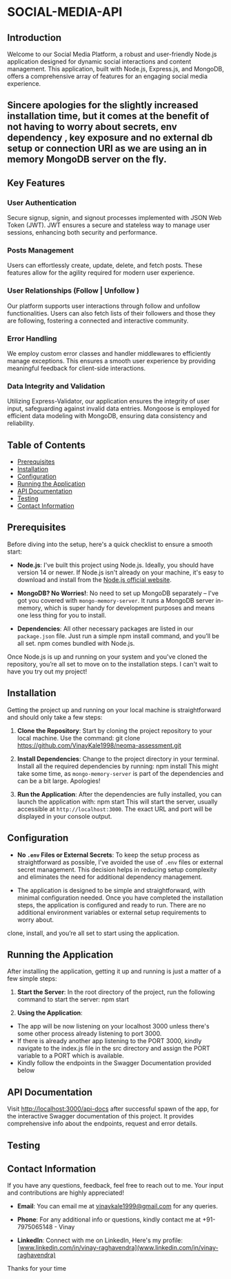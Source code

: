 # SOCIAL-MEDIA-API

## Introduction

Welcome to our Social Media Platform, a robust and user-friendly Node.js application designed for dynamic social interactions and content management. This application, built with Node.js, Express.js, and MongoDB, offers a comprehensive array of features for an engaging social media experience.

## Sincere apologies for the slightly increased installation time, but it comes at the benefit of not having to worry about secrets, env dependency , key exposure and no external db setup or connection URI as we are using an in memory MongoDB server on the fly.

## Key Features

### User Authentication

Secure signup, signin, and signout processes implemented with JSON Web Token (JWT). JWT ensures a secure and stateless way to manage user sessions, enhancing both security and performance.

### Posts Management

Users can effortlessly create, update, delete, and fetch posts. These features allow for the agility required for modern user experience.

### User Relationships (Follow | Unfollow )

Our platform supports user interactions through follow and unfollow functionalities. Users can also fetch lists of their followers and those they are following, fostering a connected and interactive community.

### Error Handling

We employ custom error classes and handler middlewares to efficiently manage exceptions. This ensures a smooth user experience by providing meaningful feedback for client-side interactions.

### Data Integrity and Validation

Utilizing Express-Validator, our application ensures the integrity of user input, safeguarding against invalid data entries. Mongoose is employed for efficient data modeling with MongoDB, ensuring data consistency and reliability.

## Table of Contents

- [Prerequisites](#prerequisites)
- [Installation](#installation)
- [Configuration](#configuration)
- [Running the Application](#running-the-application)
- [API Documentation](#api-documentation)
- [Testing](#testing)
- [Contact Information](#contact-information)

## Prerequisites

Before diving into the setup, here's a quick checklist to ensure a smooth start:

- **Node.js**: I've built this project using Node.js. Ideally, you should have version 14 or newer. If Node.js isn't already on your machine, it's easy to download and install from the [Node.js official website](https://nodejs.org/).

- **MongoDB? No Worries!**: No need to set up MongoDB separately – I've got you covered with `mongo-memory-server`. It runs a MongoDB server in-memory, which is super handy for development purposes and means one less thing for you to install.

- **Dependencies**: All other necessary packages are listed in our `package.json` file. Just run a simple npm install command, and you’ll be all set. npm comes bundled with Node.js.

Once Node.js is up and running on your system and you've cloned the repository, you’re all set to move on to the installation steps. I can't wait to have you try out my project!

## Installation

Getting the project up and running on your local machine is straightforward and should only take a few steps:

1. **Clone the Repository**:
   Start by cloning the project repository to your local machine. Use the command: git clone https://github.com/VinayKale1998/neoma-assessment.git
2. **Install Dependencies**:
   Change to the project directory in your terminal. Install all the required dependencies by running: npm install
   This might take some time, as `mongo-memory-server` is part of the dependencies and can be a bit large. Apologies!

3. **Run the Application**:
   After the dependencies are fully installed, you can launch the application with: npm start
   This will start the server, usually accessible at `http://localhost:3000`. The exact URL and port will be displayed in your console output.

## Configuration

- **No `.env` Files or External Secrets**: To keep the setup process as straightforward as possible, I've avoided the use of `.env` files or external secret management. This decision helps in reducing setup complexity and eliminates the need for additional dependency management.

- The application is designed to be simple and straightforward, with minimal configuration needed. Once you have completed the installation steps, the application is configured and ready to run. There are no additional environment variables or external setup requirements to worry about.

clone, install, and you’re all set to start using the application.

## Running the Application

After installing the application, getting it up and running is just a matter of a few simple steps:

1. **Start the Server**:
   In the root directory of the project, run the following command to start the server: npm start

2. **Using the Application**:

- The app will be now listening on your localhost 3000 unless there's some other process already listening to port 3000.
- If there is already another app listening to the PORT 3000, kindly navigate to the index.js file in the src directory and assign the PORT variable to a PORT which is available.
- Kindly follow the endpoints in the Swagger Documentation provided below

## API Documentation

Visit [http://localhost:3000/api-docs](http://localhost:3000/api-docs) after successful spawn of the app, for the interactive Swagger documentation of this project. It provides comprehensive info about the endpoints, request and error details.

## Testing

## Contact Information

If you have any questions, feedback, feel free to reach out to me. Your input and contributions are highly appreciated!

- **Email**: You can email me at [vinaykale1999@gmail.com](mailto:vinaykale1999@gmail.com) for any queries.

- **Phone**: For any additional info or questions, kindly contact me at +91-7975065148 - Vinay

- **LinkedIn**: Connect with me on LinkedIn, Here's my profile: [www.linkedin.com/in/vinay-raghavendra](www.linkedin.com/in/vinay-raghavendra)

Thanks for your time
